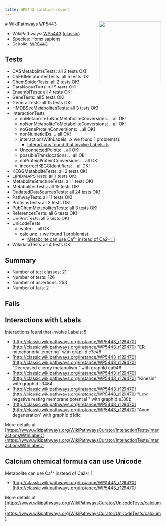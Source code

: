 ```yaml
---
title: WP5443 curation report
---
```


<img style="float: right; width: 200px" src="https://upload.wikimedia.org/wikipedia/commons/thumb/8/83/Wplogo_with_text_500.png/640px-Wplogo_with_text_500.png" />
# WikiPathways WP5443

* WikiPathways: [WP5443](https://wikipathways.org/pathways/WP5443) ([classic](https://classic.wikipathways.org/instance/WP5443))
* Species: Homo sapiens
* Scholia: [WP5443](https://scholia.toolforge.org/wikipathways/WP5443)
## Tests
* CASMetabolitesTests: all 2 tests OK!
* ChEBIMetabolitesTests: all 5 tests OK!
* ChemSpiderTests: all 2 tests OK!
* DataNodesTests: all 5 tests OK!
* EnsemblTests: all 4 tests OK!
* GeneTests: all 5 tests OK!
* GeneralTests: all 15 tests OK!
* HMDBSecMetabolitesTests: all 3 tests OK!
* InteractionTests
    * noMetaboliteToNonMetaboliteConversions: .. all OK!
    * noNonMetaboliteToMetaboliteConversions: .. all OK!
    * noGeneProteinConversions: .. all OK!
    * nonNumericIDs: .. all OK!
    * interactionsWithLabels: .x we found 1 problem(s):
        * [Interactions found that involve Labels: 5](#630d267c)
    * UnconnectedPoints: .. all OK!
    * possibleTranslocations: .. all OK!
    * noProteinProteinConversions: .. all OK!
    * incorrectKEGGIdentifiers: .. all OK!
* KEGGMetaboliteTests: all 2 tests OK!
* LIPIDMAPSTests: all 1 tests OK!
* MetaboliteStructureTests: all 1 tests OK!
* MetabolitesTests: all 15 tests OK!
* OudatedDataSourcesTests: all 24 tests OK!
* PathwayTests: all 11 tests OK!
* ProteinsTests: all 2 tests OK!
* PubChemMetabolitesTests: all 3 tests OK!
* ReferencesTests: all 6 tests OK!
* UniProtTests: all 5 tests OK!
* UnicodeTests
    * water: .. all OK!
    * calcium: .x we found 1 problem(s):
        * [Metabolite can use Ca²⁺ instead of Ca2+: 1](#11d84c22)
* WikidataTests: all 4 tests OK!


## Summary

* Number of test classes: 21
* Number of tests: 126
* Number of assertions: 253
* Number of fails: 2

## Fails

<a name="630d267c" />

## Interactions with Labels

Interactions found that involve Labels: 5

* [http://classic.wikipathways.org/instance/WP5443_r129470](http://classic.wikipathways.org/instance/WP5443_r129470) "ER-mitochondria
tethering" with graphId c7e45
* [http://classic.wikipathways.org/instance/WP5443_r129470](http://classic.wikipathways.org/instance/WP5443_r129470) "Decreased
energy
metabolism " with graphId ca946
* [http://classic.wikipathways.org/instance/WP5443_r129470](http://classic.wikipathways.org/instance/WP5443_r129470) "Kinesin" with graphId c3484
* [http://classic.wikipathways.org/instance/WP5443_r129470](http://classic.wikipathways.org/instance/WP5443_r129470) "Low negative resting 
membrane potential " with graphId e338b
* [http://classic.wikipathways.org/instance/WP5443_r129470](http://classic.wikipathways.org/instance/WP5443_r129470) "Axon degeneration" with graphId d1dfc


More details at [https://www.wikipathways.org/WikiPathwaysCurator/InteractionTests/interactionsWithLabels](https://www.wikipathways.org/WikiPathwaysCurator/InteractionTests/interactionsWithLabels)

<a name="11d84c22" />

## Calcium chemical formula can use Unicode

Metabolite can use Ca²⁺ instead of Ca2+: 1

* [http://classic.wikipathways.org/instance/WP5443_r129470](http://classic.wikipathways.org/instance/WP5443_r129470)


More details at [https://www.wikipathways.org/WikiPathwaysCurator/UnicodeTests/calcium](https://www.wikipathways.org/WikiPathwaysCurator/UnicodeTests/calcium)


